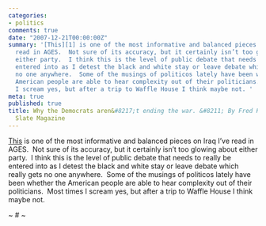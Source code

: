 ```yaml
---
categories:
- politics
comments: true
date: "2007-12-21T00:00:00Z"
summary: '[This][1] is one of the most informative and balanced pieces on Iraq I’ve
  read in AGES.  Not sure of its accuracy, but it certainly isn’t too glowing about
  either party.  I think this is the level of public debate that needs to really be
  entered into as I detest the black and white stay or leave debate which really gets
  no one anywhere.  Some of the musings of politicos lately have been whether the
  American people are able to hear complexity out of their politicians.  Most times
  I scream yes, but after a trip to Waffle House I think maybe not. '
meta: true
published: true
title: Why the Democrats aren&#8217;t ending the war. &#8211; By Fred Kaplan &#8211;
  Slate Magazine
---
```


[This][1] is one of the most informative and balanced pieces on Iraq I’ve read in AGES.  Not sure of its accuracy, but it certainly isn’t too glowing about either party.  I think this is the level of public debate that needs to really be entered into as I detest the black and white stay or leave debate which really gets no one anywhere.  Some of the musings of politicos lately have been whether the American people are able to hear complexity out of their politicians.  Most times I scream yes, but after a trip to Waffle House I think maybe not.  

 [1]: http://www.slate.com/id/2180470/fr/rss/ "Why the Democrats aren't ending the war. - By Fred Kaplan - Slate Magazine"

~ # ~